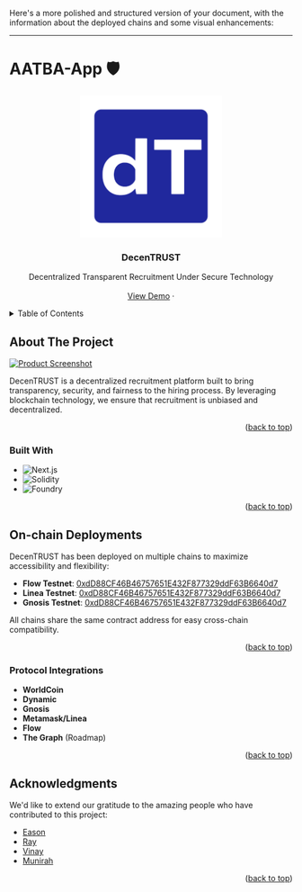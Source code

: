 Here's a more polished and structured version of your document, with the information about the deployed chains and some visual enhancements:

---

# AATBA-App :shield:

<a name="readme-top"></a>

<!-- PROJECT LOGO -->
<div align="center">
  <a href="https://github.com/eesuhn/decentrust">
    <img src="./packages/nextjs/public/decentrust-logo.png" alt="DecenTRUST Logo" width="252" height="252">
  </a>

<h3 align="center">Decen<strong>TRUST</strong></h3>

  <p align="center">
    Decentralized Transparent Recruitment Under Secure Technology
    <br />
    <br />
    <a href="">View Demo</a> 
    ·
  </p>
</div>

<!-- TABLE OF CONTENTS -->
<details>
  <summary>Table of Contents</summary>
  <ol>
    <li>
      <a href="#about-the-project">About The Project</a>
      <ul>
        <li><a href="#built-with">Built With</a></li>
      </ul>
    </li>
    <li>
      <a href="#on-chain-deployments">On-chain Deployments</a>
    </li>
    <li>
      <a href="#getting-started">Getting Started</a>
      <ul>
        <li><a href="#prerequisites">Prerequisites</a></li>
        <li><a href="#installation">Installation</a></li>
      </ul>
    </li>
    <li><a href="#roadmap">Roadmap</a></li>
    <li><a href="#acknowledgments">Acknowledgments</a></li>
  </ol>
</details>

<!-- ABOUT THE PROJECT -->
## About The Project

[![Product Screenshot][product-screenshot]](https://example.com)

DecenTRUST is a decentralized recruitment platform built to bring transparency, security, and fairness to the hiring process. By leveraging blockchain technology, we ensure that recruitment is unbiased and decentralized.

<p align="right">(<a href="#readme-top">back to top</a>)</p>

### Built With

- ![Next.js][Next.js]
- ![Solidity][Solidity]
- ![Foundry][Foundry]

<p align="right">(<a href="#readme-top">back to top</a>)</p>

## On-chain Deployments

DecenTRUST has been deployed on multiple chains to maximize accessibility and flexibility:

- **Flow Testnet**: [0xdD88CF46B46757651E432F877329ddF63B6640d7](https://evm-testnet.flowscan.io/address/0xdD88CF46B46757651E432F877329ddF63B6640d7)
- **Linea Testnet**: [0xdD88CF46B46757651E432F877329ddF63B6640d7](https://evm-testnet.flowscan.io/address/0xdD88CF46B46757651E432F877329ddF63B6640d7)
- **Gnosis Testnet**: [0xdD88CF46B46757651E432F877329ddF63B6640d7](https://evm-testnet.flowscan.io/address/0xdD88CF46B46757651E432F877329ddF63B6640d7)

All chains share the same contract address for easy cross-chain compatibility.

<p align="right">(<a href="#readme-top">back to top</a>)</p>

### Protocol Integrations

- **WorldCoin**
- **Dynamic**
- **Gnosis**
- **Metamask/Linea**
- **Flow**
- **The Graph** (Roadmap)

<p align="right">(<a href="#readme-top">back to top</a>)</p>

<!-- ACKNOWLEDGMENTS -->
## Acknowledgments

We'd like to extend our gratitude to the amazing people who have contributed to this project:

- [Eason](https://github.com/eesuhn)
- [Ray](https://github.com/r-bytes)
- [Vinay](https://github.com/optimus789)
- [Munirah](https://github.com/munirahzahari)

<p align="right">(<a href="#readme-top">back to top</a>)</p>

<!-- MARKDOWN LINKS & IMAGES -->
[product-screenshot]: ./client/public/example.png
[Next.js]: https://img.shields.io/badge/next.js-000000?style=for-the-badge&logo=nextdotjs&logoColor=white
[Next-url]: https://nextjs.org/
[Solidity]: https://img.shields.io/badge/solidity-c3c3c3?style=for-the-badge&logo=solidity&logoColor=blue
[Solidity-url]: https://soliditylang.org/
[Foundry]: https://img.shields.io/badge/hardhat-888888?style=for-the-badge&logo=hardhat&logoColor=yellow
[Foundry-url]: https://book.getfoundry.sh/
